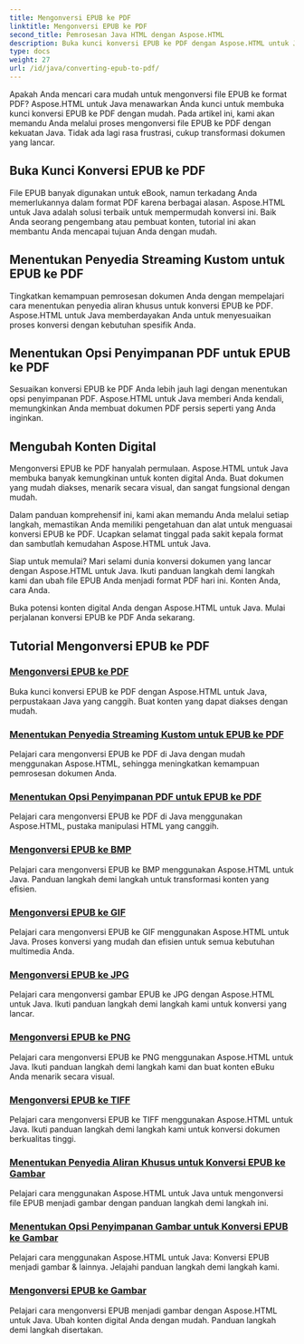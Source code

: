 ```yaml
---
title: Mengonversi EPUB ke PDF
linktitle: Mengonversi EPUB ke PDF
second_title: Pemrosesan Java HTML dengan Aspose.HTML
description: Buka kunci konversi EPUB ke PDF dengan Aspose.HTML untuk Java, perpustakaan Java yang canggih. Buat konten yang dapat diakses dengan mudah.
type: docs
weight: 27
url: /id/java/converting-epub-to-pdf/
---
```


Apakah Anda mencari cara mudah untuk mengonversi file EPUB ke format PDF? Aspose.HTML untuk Java menawarkan Anda kunci untuk membuka kunci konversi EPUB ke PDF dengan mudah. Pada artikel ini, kami akan memandu Anda melalui proses mengonversi file EPUB ke PDF dengan kekuatan Java. Tidak ada lagi rasa frustrasi, cukup transformasi dokumen yang lancar.

## Buka Kunci Konversi EPUB ke PDF

File EPUB banyak digunakan untuk eBook, namun terkadang Anda memerlukannya dalam format PDF karena berbagai alasan. Aspose.HTML untuk Java adalah solusi terbaik untuk mempermudah konversi ini. Baik Anda seorang pengembang atau pembuat konten, tutorial ini akan membantu Anda mencapai tujuan Anda dengan mudah.

## Menentukan Penyedia Streaming Kustom untuk EPUB ke PDF

Tingkatkan kemampuan pemrosesan dokumen Anda dengan mempelajari cara menentukan penyedia aliran khusus untuk konversi EPUB ke PDF. Aspose.HTML untuk Java memberdayakan Anda untuk menyesuaikan proses konversi dengan kebutuhan spesifik Anda.

## Menentukan Opsi Penyimpanan PDF untuk EPUB ke PDF

Sesuaikan konversi EPUB ke PDF Anda lebih jauh lagi dengan menentukan opsi penyimpanan PDF. Aspose.HTML untuk Java memberi Anda kendali, memungkinkan Anda membuat dokumen PDF persis seperti yang Anda inginkan.

## Mengubah Konten Digital

Mengonversi EPUB ke PDF hanyalah permulaan. Aspose.HTML untuk Java membuka banyak kemungkinan untuk konten digital Anda. Buat dokumen yang mudah diakses, menarik secara visual, dan sangat fungsional dengan mudah.

Dalam panduan komprehensif ini, kami akan memandu Anda melalui setiap langkah, memastikan Anda memiliki pengetahuan dan alat untuk menguasai konversi EPUB ke PDF. Ucapkan selamat tinggal pada sakit kepala format dan sambutlah kemudahan Aspose.HTML untuk Java.

Siap untuk memulai? Mari selami dunia konversi dokumen yang lancar dengan Aspose.HTML untuk Java. Ikuti panduan langkah demi langkah kami dan ubah file EPUB Anda menjadi format PDF hari ini. Konten Anda, cara Anda.

Buka potensi konten digital Anda dengan Aspose.HTML untuk Java. Mulai perjalanan konversi EPUB ke PDF Anda sekarang.
## Tutorial Mengonversi EPUB ke PDF
### [Mengonversi EPUB ke PDF](./convert-epub-to-pdf/)
Buka kunci konversi EPUB ke PDF dengan Aspose.HTML untuk Java, perpustakaan Java yang canggih. Buat konten yang dapat diakses dengan mudah.
### [Menentukan Penyedia Streaming Kustom untuk EPUB ke PDF](./convert-epub-to-pdf-specify-custom-stream-provider/)
Pelajari cara mengonversi EPUB ke PDF di Java dengan mudah menggunakan Aspose.HTML, sehingga meningkatkan kemampuan pemrosesan dokumen Anda.
### [Menentukan Opsi Penyimpanan PDF untuk EPUB ke PDF](./convert-epub-to-pdf-specify-pdf-save-options/)
Pelajari cara mengonversi EPUB ke PDF di Java menggunakan Aspose.HTML, pustaka manipulasi HTML yang canggih.
### [Mengonversi EPUB ke BMP](./convert-epub-to-bmp/)
Pelajari cara mengonversi EPUB ke BMP menggunakan Aspose.HTML untuk Java. Panduan langkah demi langkah untuk transformasi konten yang efisien.
### [Mengonversi EPUB ke GIF](./convert-epub-to-gif/)
Pelajari cara mengonversi EPUB ke GIF menggunakan Aspose.HTML untuk Java. Proses konversi yang mudah dan efisien untuk semua kebutuhan multimedia Anda.
### [Mengonversi EPUB ke JPG](./convert-epub-to-jpg/)
Pelajari cara mengonversi gambar EPUB ke JPG dengan Aspose.HTML untuk Java. Ikuti panduan langkah demi langkah kami untuk konversi yang lancar.
### [Mengonversi EPUB ke PNG](./convert-epub-to-png/)
Pelajari cara mengonversi EPUB ke PNG menggunakan Aspose.HTML untuk Java. Ikuti panduan langkah demi langkah kami dan buat konten eBuku Anda menarik secara visual.
### [Mengonversi EPUB ke TIFF](./convert-epub-to-tiff/)
Pelajari cara mengonversi EPUB ke TIFF menggunakan Aspose.HTML untuk Java. Ikuti panduan langkah demi langkah kami untuk konversi dokumen berkualitas tinggi.
### [Menentukan Penyedia Aliran Khusus untuk Konversi EPUB ke Gambar](./convert-epub-to-image-specify-custom-stream-provider/)
Pelajari cara menggunakan Aspose.HTML untuk Java untuk mengonversi file EPUB menjadi gambar dengan panduan langkah demi langkah ini.
### [Menentukan Opsi Penyimpanan Gambar untuk Konversi EPUB ke Gambar](./convert-epub-to-image-specify-image-save-options/)
Pelajari cara menggunakan Aspose.HTML untuk Java: Konversi EPUB menjadi gambar & lainnya. Jelajahi panduan langkah demi langkah kami.
### [Mengonversi EPUB ke Gambar](./convert-epub-to-image/)
Pelajari cara mengonversi EPUB menjadi gambar dengan Aspose.HTML untuk Java. Ubah konten digital Anda dengan mudah. Panduan langkah demi langkah disertakan.